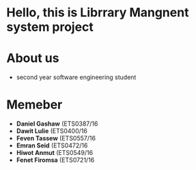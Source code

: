 # Hello, this is Librrary Mangnent system project

# About us
+ second year software engineering student
# Memeber
+  **Daniel Gashaw**  (ETS0387/16
+  **Dawit Lulie**   (ETS0400/16
+  **Feven Tassew**  (ETS0557/16
+  **Emran Seid**    (ETS0472/16
+  **Hiwot Anmut**   (ETS0549/16
+  **Fenet Firomsa** (ETS0721/16

